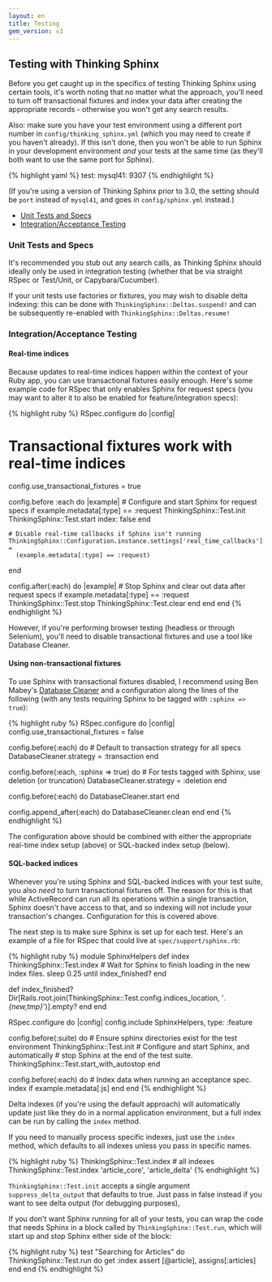 ```yaml
---
layout: en
title: Testing
gem_version: v3
---
```


## Testing with Thinking Sphinx

Before you get caught up in the specifics of testing Thinking Sphinx using certain tools, it's worth noting that no matter what the approach, you'll need to turn off transactional fixtures and index your data after creating the appropriate records - otherwise you won't get any search results.

Also: make sure you have your test environment using a different port number in `config/thinking_sphinx.yml` (which you may need to create if you haven't already). If this isn't done, then you won't be able to run Sphinx in your development environment _and_ your tests at the same time (as they'll both want to use the same port for Sphinx).

{% highlight yaml %}
test:
  mysql41: 9307
{% endhighlight %}

(If you're using a version of Thinking Sphinx prior to 3.0, the setting should be `port` instead of `mysql41`, and goes in `config/sphinx.yml` instead.)

* [Unit Tests and Specs](#unit_tests)
* [Integration/Acceptance Testing](#acceptance)

<h3 id="unit_tests">Unit Tests and Specs</h3>

It's recommended you stub out any search calls, as Thinking Sphinx should ideally only be used in integration testing (whether that be via straight RSpec or Test/Unit, or Capybara/Cucumber).

If your unit tests use factories or fixtures, you may wish to disable delta indexing: this can be done with `ThinkingSphinx::Deltas.suspend!` and can be subsequently re-enabled with `ThinkingSphinx::Deltas.resume!`

<h3 id="acceptance">Integration/Acceptance Testing</h3>

#### Real-time indices

Because updates to real-time indices happen within the context of your Ruby app, you can use transactional fixtures easily enough. Here's some example code for RSpec that only enables Sphinx for request specs (you may want to alter it to also be enabled for feature/integration specs):

{% highlight ruby %}
RSpec.configure do |config|
  # Transactional fixtures work with real-time indices
  config.use_transactional_fixtures = true

  config.before :each do |example|
    # Configure and start Sphinx for request specs
    if example.metadata[:type] == :request
      ThinkingSphinx::Test.init
      ThinkingSphinx::Test.start index: false
    end

    # Disable real-time callbacks if Sphinx isn't running
    ThinkingSphinx::Configuration.instance.settings['real_time_callbacks'] =
      (example.metadata[:type] == :request)
  end

  config.after(:each) do |example|
    # Stop Sphinx and clear out data after request specs
    if example.metadata[:type] == :request
      ThinkingSphinx::Test.stop
      ThinkingSphinx::Test.clear
    end
  end
end
{% endhighlight %}

However, if you're performing browser testing (headless or through Selenium), you'll need to disable transactional fixtures and use a tool like Database Cleaner.

#### Using non-transactional fixtures

To use Sphinx with transactional fixtures disabled, I recommend using Ben Mabey's [Database Cleaner](http://github.com/bmabey/database_cleaner) and a configuration along the lines of the following (with any tests requiring Sphinx to be tagged with `:sphinx => true`):

{% highlight ruby %}
RSpec.configure do |config|
  config.use_transactional_fixtures = false

  config.before(:each) do
    # Default to transaction strategy for all specs
    DatabaseCleaner.strategy = :transaction
  end

  config.before(:each, :sphinx => true) do
    # For tests tagged with Sphinx, use deletion (or truncation)
    DatabaseCleaner.strategy = :deletion
  end

  config.before(:each) do
    DatabaseCleaner.start
  end

  config.append_after(:each) do
    DatabaseCleaner.clean
  end
end
{% endhighlight %}

The configuration above should be combined with either the appropriate real-time index setup (above) or SQL-backed index setup (below).

#### SQL-backed indices

Whenever you're using Sphinx and SQL-backed indices with your test suite, you also _need_ to turn transactional fixtures off. The reason for this is that while ActiveRecord can run all its operations within a single transaction, Sphinx doesn't have access to that, and so indexing will not include your transaction's changes. Configuration for this is covered above.

The next step is to make sure Sphinx is set up for each test. Here's an example of a file for RSpec that could live at `spec/support/sphinx.rb`:

{% highlight ruby %}
module SphinxHelpers
  def index
    ThinkingSphinx::Test.index
    # Wait for Sphinx to finish loading in the new index files.
    sleep 0.25 until index_finished?
  end

  def index_finished?
    Dir[Rails.root.join(ThinkingSphinx::Test.config.indices_location, '*.{new,tmp}*')].empty?
  end
end

RSpec.configure do |config|
  config.include SphinxHelpers, type: :feature

  config.before(:suite) do
    # Ensure sphinx directories exist for the test environment
    ThinkingSphinx::Test.init
    # Configure and start Sphinx, and automatically
    # stop Sphinx at the end of the test suite.
    ThinkingSphinx::Test.start_with_autostop
  end

  config.before(:each) do
    # Index data when running an acceptance spec.
    index if example.metadata[:js]
  end
end
{% endhighlight %}

Delta indexes (if you're using the default approach) will automatically update just like they do in a normal application environment, but a full index can be run by calling the `index` method.

If you need to manually process specific indexes, just use the `index` method, which defaults to all indexes unless you pass in specific names.

{% highlight ruby %}
ThinkingSphinx::Test.index # all indexes
ThinkingSphinx::Test.index 'article_core', 'article_delta'
{% endhighlight %}

`ThinkingSphinx::Test.init` accepts a single argument `suppress_delta_output` that defaults to true. Just pass in false instead if you want to see delta output (for debugging purposes),

If you don't want Sphinx running for all of your tests, you can wrap the code that needs Sphinx in a block called by `ThinkingSphinx::Test.run`, which will start up and stop Sphinx either side of the block:

{% highlight ruby %}
test "Searching for Articles" do
  ThinkingSphinx::Test.run do
    get :index
    assert [@article], assigns[:articles]
  end
end
{% endhighlight %}
